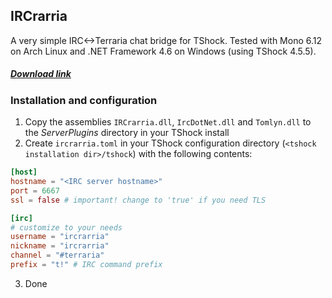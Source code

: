 ## IRCrarria
A very simple IRC<->Terraria chat bridge for TShock. Tested with Mono 6.12 on Arch Linux and .NET Framework 4.6 on Windows (using TShock 4.5.5).
##### [Download link](https://files.catbox.moe/9sufi0.zip)
### Installation and configuration
1. Copy the assemblies `IRCrarria.dll`, `IrcDotNet.dll` and `Tomlyn.dll` to the *ServerPlugins* directory in your TShock install
2. Create `ircrarria.toml` in your TShock configuration directory (`<tshock installation dir>/tshock`) with the following contents:
```toml
[host]
hostname = "<IRC server hostname>"
port = 6667
ssl = false # important! change to 'true' if you need TLS

[irc]
# customize to your needs
username = "ircrarria"
nickname = "ircrarria"
channel = "#terraria"
prefix = "t!" # IRC command prefix
```
3. Done
